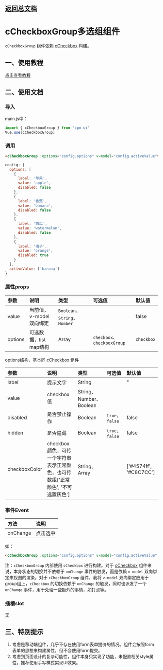 ## [返回总文档](https://github.com/cpm828/cpm-ui)


# cCheckboxGroup多选组组件

`cCheckboxGroup` 组件依赖 [cCheckbox](https://github.com/cpm828/cpm-ui/tree/gh-pages/document/cCheckbox.md) 构建。


## 一、使用教程
[点击查看教程](https://cpm828.github.io/cpm-ui/demo/index.html#/checkboxgroup)



## 二、使用文档
### 导入
main.js中：
```js
import { cCheckboxGroup } from 'cpm-ui'
Vue.use(cCheckboxGroup)
```

### 调用
```html
<cCheckboxGroup :options="config.options" v-model="config.activeValue"></cCheckboxGroup>
```
```js
config: {
  options: [
    {
      label: '苹果',
      value: 'apple',
      disabled: false
    },
    {
      label: '香蕉',
      value: 'banana',
      disabled: false
    },
    {
      label: '西瓜',
      value: 'watermelon',
      disabled: false
    },
    {
      label: '橘子',
      value: 'orange',
      disabled: true
    }
  ],
  activeValue: ['banana']
}
```

### 属性props
|参数|说明|类型|可选值|默认值|
|:---|:---|:---|:---|:---|
|value|当前值，v-model双向绑定|`Boolean`、`String`、`Number`||false|
|options|可选数据，list map结构|Array|`checkbox`、`checkboxGroup`|`checkbox`|

options结构，基本同 [cCheckbox](https://github.com/cpm828/cpm828.github.io/blob/master/cpm_ui/document/cCheckbox.md) 组件

|参数|说明|类型|可选值|默认值|
|:---|:---|:---|:---|:---|
|label|提示文字|String||''|
|value|checkbox值|String、Number、Boolean|||
|disabled|是否禁止操作|Boolean|`true`、`false`|false|
|hidden|是否隐藏|Boolean|`true`、`false`|false|
|checkboxColor|checkbox颜色，可传一个字符串表示正常颜色，也可传数组['正常颜色', '不可选置灰色']|String、Array||['#4574ff', '#C8C7CC']|


### 事件Event
|方法|说明|
|:---|:---|
|onChange|点击选中|

如：
```html
<cCheckboxGroup :options="config.options" v-model="config.activeValue" @onChange="onChange"></cCheckboxGroup>
```

注：`cCheckboxGroup` 内部使用 `cCheckbox` 进行构建。对于 [cCheckbox](https://github.com/cpm828/cpm828.github.io/blob/master/cpm_ui/document/cCheckbox.md) 组件来说，本身状态的切换并不依赖于 `onChange` 事件的触发，而是依赖 `v-model` 双向绑定来视图的渲染。对于 `cCheckboxGroup` 组件，我将 `v-model` 双向绑定应用于group组上，`cCheckbox` 的切换依赖于 `onChange` 的触发，同时也派发了一个 `onChange` 事件，用于处理一些额外的事情，如打点等。

### 插槽slot
无



## 三、特别提示
1. 考虑是移动端组件，几乎不存在使用form表单提价的情况。组件会按照form表单的思想来构建属性，但不会使用form提交。<br>
2. 考虑到页面设计的复杂可能性，组件本身只实现了功能，未配置相关style属性，推荐使用手写样式实现UI效果。
